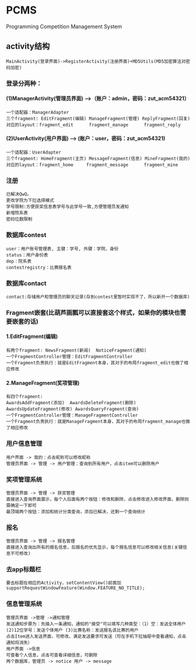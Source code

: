 # PCMS
Programming Competition Management System

## activity结构<br>
    MainActivity(登录界面)->RegisterActivity(注册界面)+MD5Utils(MD5加密算法对密码加密)

### 登录分两种：<br>

#### (1)ManagerActivity(管理员界面) -->（账户：admin，密码：zut_acm54321）<br>
    一个适配器：ManagerAdapter
    三个fragment: EditFragment(编辑) ManageFragment(管理) ReplyFragment(回复)
    对应的layout：fragment_edit      fragment_manage      fragment_reply

#### (2)UserActivity(用户界面)   --> (账户：user，密码：zut_acm54321)<br>
    一个适配器：UserAdapter
    三个fragment: HomeFragment(主页) MessageFragment(信息) MineFragment(我的)
    对应的layout：fragment_home     fragment_message      fragment_mine

### 注册
    已解决QwQ。
    更改学院为下拉选择模式
    学号限制:方便获奖信息表学号与此学号一致,方便管理员发通知
    新增院系表
    密码位数限制
### 数据库contest
    user：用户账号管理表, 主键：学号, 外键：学院，身份
    status：用户身份表
    dep：院系表
    contestregistry：比赛报名表
### 数据库contact
    contact:存储用户和管理员的聊天记录(存到contest里暂时实现不了，所以新开一个数据库)
### Fragment嵌套(比葫芦画瓢可以直接套这个样式，如果你的模块也需要嵌套的话)<br>
#### 1.EditFragment(编辑) <br>
    有两个fragment: NewsFragment(新闻)  NoticeFragment(通知)
    一个FragmentController管理：EditFragmentController
    一个Fragment负责执行：就是EditFragment本身，其对于的布局fragment_edit也做了相应修改

#### 2.ManageFragment(奖项管理)<br>
    有四个fragment:
    AwardsAddFragment(添加)  AwardsDeleteFragment(删除)
    AwardsUpdateFragment(修改) AwardsQueryFragment(查询)
    一个FragmentController管理：ManageFragmentController
    一个Fragment负责执行：就是ManageFragment本身，其对于的布局fragment_manage也做了相应修改

### 用户信息管理
    用户界面 -> 我的：点击昵称可以修改昵称
    管理员界面 -> 管理 -> 用户管理：查询到所有用户，点击item可以删除用户

### 奖项管理系统
    管理员界面 -> 管理 -> 获奖管理
    直接进入查询界面展示，每个人后面有两个按钮：修改和删除，点击修改进入修改界面，删除则需确定一下即可
    最顶端两个按钮：添加和统计分类查询，添加已解决，还剩一个查询统计
    
### 报名
    管理员界面 -> 管理 -> 报名管理
    直接进入查询出所有的报名信息，后报名的优先显示，每个报名信息可以修改相关信息(关键信息不可修改)
    
### 去app标题栏
    要去标题在相应的Activity，setContentView()前面加 supportRequestWindowFeature(Window.FEATURE_NO_TITLE);

### 信息管理系统
    管理员界面 ->管理 ->通知管理
    发送通知步骤为：先插入一条通知，通知的"接受"可以填写几种类型：（1）空：发送全体用户 (2)12位学号：发送个体用户 (3)比赛名称：发送报名该比赛的用户
    点击Item进入发送界面，可修改，满足发送要求可发送（可在手机下拉抽屉中查看通知，点击通知将消失）
    用户界面 ->信息
    可查看个人信息，点击可查看详细信息，可删除
    两个数据库，管理员 -> notice 用户 -> message

